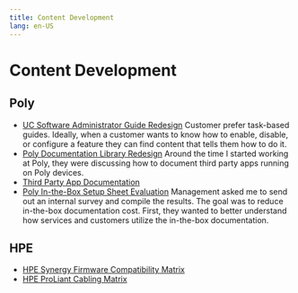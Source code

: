 ```yaml
---
title: Content Development
lang: en-US
---
```


# Content Development



## Poly

* [UC Software Administrator Guide Redesign](admin-guide-redesign.md)
Customer prefer task-based guides. Ideally, when a customer wants to know how to enable, disable, or configure a feature they can find content that tells them how to do it.
* [Poly Documentation Library Redesign](doc-library-redesign)
Around the time I started working at Poly, they were discussing how to document third party apps running on Poly devices.
* [Third Party App Documentation](third-party-documentation.md)
* [Poly In-the-Box Setup Sheet Evaluation](setup-sheet-eval.md)
Management asked me to send out an internal survey and compile the results. The goal was to reduce in-the-box documentation cost. First, they wanted to better understand how services and customers utilize the in-the-box documentation.



## HPE

* [HPE Synergy Firmware Compatibility Matrix](interactive-matrix.md)
* [HPE ProLiant Cabling Matrix](proliant-cabling-matrix.md)
